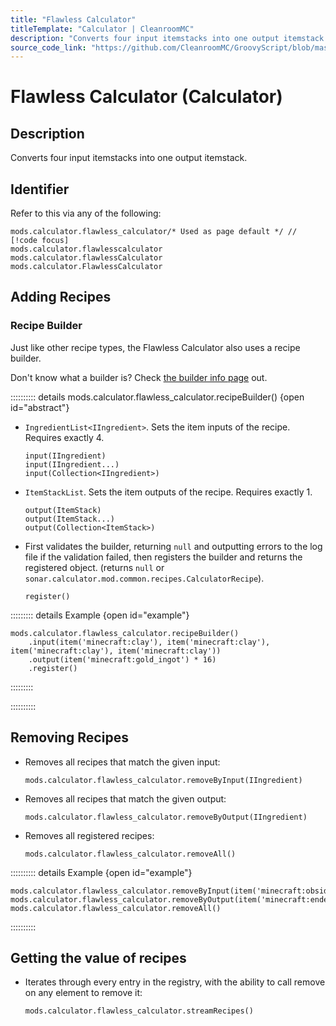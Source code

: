 ```yaml
---
title: "Flawless Calculator"
titleTemplate: "Calculator | CleanroomMC"
description: "Converts four input itemstacks into one output itemstack."
source_code_link: "https://github.com/CleanroomMC/GroovyScript/blob/master/src/main/java/com/cleanroommc/groovyscript/compat/mods/calculator/FlawlessCalculator.java"
---
```


# Flawless Calculator (Calculator)

## Description

Converts four input itemstacks into one output itemstack.

## Identifier

Refer to this via any of the following:

```groovy:no-line-numbers {1}
mods.calculator.flawless_calculator/* Used as page default */ // [!code focus]
mods.calculator.flawlesscalculator
mods.calculator.flawlessCalculator
mods.calculator.FlawlessCalculator
```


## Adding Recipes

### Recipe Builder

Just like other recipe types, the Flawless Calculator also uses a recipe builder.

Don't know what a builder is? Check [the builder info page](../../getting_started/builder.md) out.

:::::::::: details mods.calculator.flawless_calculator.recipeBuilder() {open id="abstract"}
- `IngredientList<IIngredient>`. Sets the item inputs of the recipe. Requires exactly 4.

    ```groovy:no-line-numbers
    input(IIngredient)
    input(IIngredient...)
    input(Collection<IIngredient>)
    ```

- `ItemStackList`. Sets the item outputs of the recipe. Requires exactly 1.

    ```groovy:no-line-numbers
    output(ItemStack)
    output(ItemStack...)
    output(Collection<ItemStack>)
    ```

- First validates the builder, returning `null` and outputting errors to the log file if the validation failed, then registers the builder and returns the registered object. (returns `null` or `sonar.calculator.mod.common.recipes.CalculatorRecipe`).

    ```groovy:no-line-numbers
    register()
    ```

::::::::: details Example {open id="example"}
```groovy:no-line-numbers
mods.calculator.flawless_calculator.recipeBuilder()
    .input(item('minecraft:clay'), item('minecraft:clay'), item('minecraft:clay'), item('minecraft:clay'))
    .output(item('minecraft:gold_ingot') * 16)
    .register()
```

:::::::::

::::::::::

## Removing Recipes

- Removes all recipes that match the given input:

    ```groovy:no-line-numbers
    mods.calculator.flawless_calculator.removeByInput(IIngredient)
    ```

- Removes all recipes that match the given output:

    ```groovy:no-line-numbers
    mods.calculator.flawless_calculator.removeByOutput(IIngredient)
    ```

- Removes all registered recipes:

    ```groovy:no-line-numbers
    mods.calculator.flawless_calculator.removeAll()
    ```

:::::::::: details Example {open id="example"}
```groovy:no-line-numbers
mods.calculator.flawless_calculator.removeByInput(item('minecraft:obsidian'))
mods.calculator.flawless_calculator.removeByOutput(item('minecraft:ender_pearl'))
mods.calculator.flawless_calculator.removeAll()
```

::::::::::

## Getting the value of recipes

- Iterates through every entry in the registry, with the ability to call remove on any element to remove it:

    ```groovy:no-line-numbers
    mods.calculator.flawless_calculator.streamRecipes()
    ```
